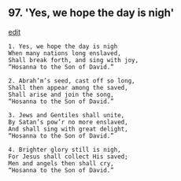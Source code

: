 
## 97.  'Yes, we hope the day is nigh'
[edit](https://docs.google.com/document/d/16vH4yBX-U4qC8sbmSoaw05d9Iie67GdP/edit?mode=html)



    1. Yes, we hope the day is nigh
    When many nations long enslaved, 
    Shall break forth, and sing with joy,
    “Hosanna to the Son of David.”

    2. Abrah’m’s seed, cast off so long,
    Shall then appear among the saved, 
    Shall arise and join the song,
    “Hosanna to the Son of David.”

    3. Jews and Gentiles shall unite,
    By Satan’s pow’r no more enslaved,
    And shall sing with great delight,
    “Hosanna to the Son of David.”

    4. Brighter glory still is nigh,
    For Jesus shall collect His saved;
    Men and angels then shall cry,
    “Hosanna to the Son of David.”
